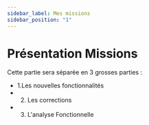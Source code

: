 ```yaml
---
sidebar_label: Mes missions
sidebar_position: "1"
---
```

# Présentation Missions

Cette partie sera séparée en 3 grosses parties :

- 1.Les nouvelles fonctionnalités
- 2. Les corrections
- 3. L'analyse Fonctionnelle
